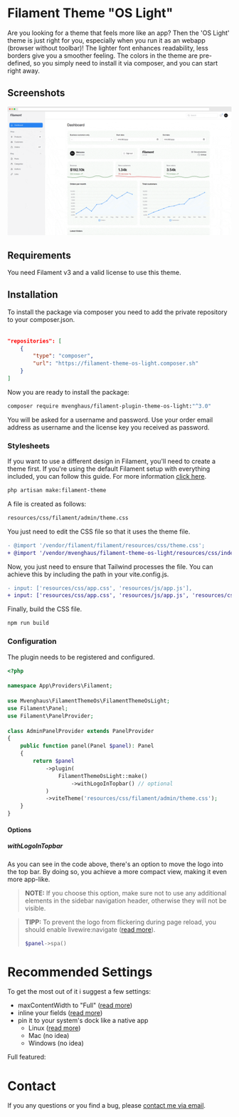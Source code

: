 # Filament Theme "OS Light"

Are you looking for a theme that feels more like an app? Then the 'OS Light' theme is just right for you, especially when you run it as an webapp (browser without toolbar)! The lighter font enhances readability, less borders give you a smoother feeling.
The colors in the theme are pre-defined, so you simply need to install it via composer, and you can start right away.

## Screenshots

![Screenshots](https://raw.githubusercontent.com/mvenghaus/filament-theme-os-light-docs/main/images/screenshots.gif)

## Requirements

You need Filament v3 and a valid license to use this theme.

## Installation

To install the package via composer you need to add the private repository to your composer.json.

```json

"repositories": [
    {
        "type": "composer",
        "url": "https://filament-theme-os-light.composer.sh"
    }
]

```

Now you are ready to install the package:

```bash
composer require mvenghaus/filament-plugin-theme-os-light:"^3.0"
```

You will be asked for a username and password. Use your order email address as username and the license key you received as password.

### Stylesheets

If you want to use a different design in Filament, you'll need to create a theme first. If you're using the default Filament setup with everything included, you can follow this guide. 
For more information [click here](https://filamentphp.com/docs/3.x/panels/themes#creating-a-custom-theme).

```bash
php artisan make:filament-theme
```

A file is created as follows:

```bash
resources/css/filament/admin/theme.css
```

You just need to edit the CSS file so that it uses the theme file.

```diff
- @import '/vendor/filament/filament/resources/css/theme.css';
+ @import '/vendor/mvenghaus/filament-theme-os-light/resources/css/index.css';
```

Now, you just need to ensure that Tailwind processes the file. You can achieve this by including the path in your vite.config.js.

```diff
- input: ['resources/css/app.css', 'resources/js/app.js'],
+ input: ['resources/css/app.css', 'resources/js/app.js', 'resources/css/filament/admin/theme.css'],
```

Finally, build the CSS file.

```bash
npm run build
```

### Configuration

The plugin needs to be registered and configured.

```php
<?php
 
namespace App\Providers\Filament;
 
use Mvenghaus\FilamentThemeOs\FilamentThemeOsLight;
use Filament\Panel;
use Filament\PanelProvider;
 
class AdminPanelProvider extends PanelProvider
{
    public function panel(Panel $panel): Panel
    {
        return $panel
            ->plugin(
                FilamentThemeOsLight::make()
                    ->withLogoInTopbar() // optional
            )
            ->viteTheme('resources/css/filament/admin/theme.css');
    }
}
```

#### Options

##### withLogoInTopbar
As you can see in the code above, there's an option to move the logo into the top bar. By doing so, you achieve a more compact view, making it even more app-like.

> **NOTE:** If you choose this option, make sure not to use any additional elements in the sidebar navigation header, otherwise they will not be visible.

> **TIPP:** To prevent the logo from flickering during page reload, you should enable livewire:navigate ([read more](https://filamentphp.com/docs/3.x/panels/configuration)).
> ```php
> $panel->spa() 
> ```

# Recommended Settings
To get the most out of it i suggest a few settings:

* maxContentWidth to "Full" ([read more](https://filamentphp.com/docs/2.x/admin/appearance#changing-the-maximum-content-width))
* inline your fields ([read  more](https://filamentphp.com/docs/2.x/forms/fields#checkbox))
* pin it to your system's dock like a native app
  * Linux ([read more](https://github.com/linuxmint/webapp-manager))
  * Mac (no idea)
  * Windows (no idea)

Full featured:





# Contact
If you any questions or you find a bug, please [contact me via email](mailto:support@inklammern.de).